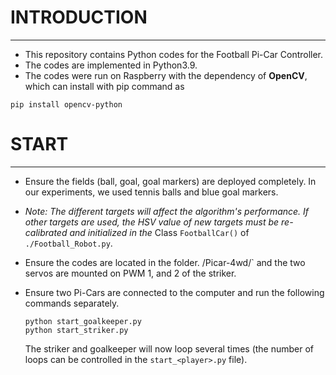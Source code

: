 # INTRODUCTION

---

* This repository contains Python codes for the Football Pi-Car Controller. 
* The codes are implemented in Python3.9.
* The codes were run on Raspberry with the dependency of **OpenCV**, which can install with pip command as

```
pip install opencv-python
```

# START

---

* Ensure the fields (ball, goal, goal markers) are deployed completely. In our experiments, we used tennis balls and blue goal markers.

* *Note: The different targets will affect the algorithm's performance. If other targets are used, the HSV value of new targets must be re-calibrated and initialized in the* Class `FootballCar()` of `./Football_Robot.py`.

* Ensure the codes are located in the folder. /Picar-4wd/` and the two servos are mounted on PWM 1, and 2 of the striker.

* Ensure two Pi-Cars are connected to the computer and run the following commands separately.

  ```
  python start_goalkeeper.py
  python start_striker.py
  ```

  The striker and goalkeeper will now loop several times (the number of loops can be controlled in the `start_<player>.py` file).

